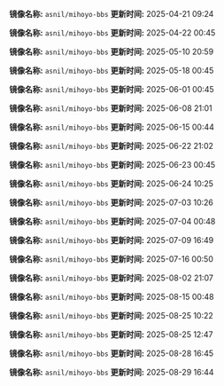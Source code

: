 **镜像名称:** `asnil/mihoyo-bbs`
**更新时间:** 2025-04-21 09:24

**镜像名称:** `asnil/mihoyo-bbs`
**更新时间:** 2025-04-22 00:45

**镜像名称:** `asnil/mihoyo-bbs`
**更新时间:** 2025-05-10 20:59

**镜像名称:** `asnil/mihoyo-bbs`
**更新时间:** 2025-05-18 00:45

**镜像名称:** `asnil/mihoyo-bbs`
**更新时间:** 2025-06-01 00:45

**镜像名称:** `asnil/mihoyo-bbs`
**更新时间:** 2025-06-08 21:01

**镜像名称:** `asnil/mihoyo-bbs`
**更新时间:** 2025-06-15 00:44

**镜像名称:** `asnil/mihoyo-bbs`
**更新时间:** 2025-06-22 21:02

**镜像名称:** `asnil/mihoyo-bbs`
**更新时间:** 2025-06-23 00:45

**镜像名称:** `asnil/mihoyo-bbs`
**更新时间:** 2025-06-24 10:25

**镜像名称:** `asnil/mihoyo-bbs`
**更新时间:** 2025-07-03 10:26

**镜像名称:** `asnil/mihoyo-bbs`
**更新时间:** 2025-07-04 00:48

**镜像名称:** `asnil/mihoyo-bbs`
**更新时间:** 2025-07-09 16:49

**镜像名称:** `asnil/mihoyo-bbs`
**更新时间:** 2025-07-16 00:50

**镜像名称:** `asnil/mihoyo-bbs`
**更新时间:** 2025-08-02 21:07

**镜像名称:** `asnil/mihoyo-bbs`
**更新时间:** 2025-08-15 00:48

**镜像名称:** `asnil/mihoyo-bbs`
**更新时间:** 2025-08-25 10:22

**镜像名称:** `asnil/mihoyo-bbs`
**更新时间:** 2025-08-25 12:47

**镜像名称:** `asnil/mihoyo-bbs`
**更新时间:** 2025-08-28 16:45

**镜像名称:** `asnil/mihoyo-bbs`
**更新时间:** 2025-08-29 16:44

